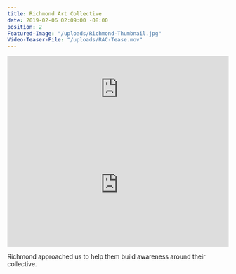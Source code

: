```yaml
---
title: Richmond Art Collective
date: 2019-02-06 02:09:00 -08:00
position: 2
Featured-Image: "/uploads/Richmond-Thumbnail.jpg"
Video-Teaser-File: "/uploads/RAC-Tease.mov"
---
```


<iframe src="https://player.vimeo.com/video/296245408" width="100%" height="auto" frameborder="0" webkitallowfullscreen mozallowfullscreen allowfullscreen></iframe>

<style>.embed-container { position: relative; padding-bottom: 56.25%; height: 0; overflow: hidden; max-width: 100%; } .embed-container iframe, .embed-container object, .embed-container embed { position: absolute; top: 0; left: 0; width: 100%; height: 100%; }</style><div class='embed-container'><iframe src='https://player.vimeo.com/video/296245408'  frameborder='0' webkitAllowFullScreen mozallowfullscreen allowFullScreen></iframe></div>

Richmond approached us to help them build awareness around their collective. 